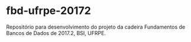 # fbd-ufrpe-20172
Repositório para desenvolvimento do projeto da cadeira Fundamentos de Bancos de Dados de 2017.2, BSI, UFRPE.

